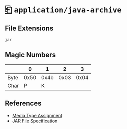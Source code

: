 # [⎗](../README.md) `application/java-archive`

## File Extensions

`jar`

## Magic Numbers

|      | 0    | 1    | 2    | 3    |
| ---- | ---- | ---- | ---- | ---- |
| Byte | 0x50 | 0x4b | 0x03 | 0x04 |
| Char | P    | K    |      |      |

## References

- [Media Type Assignment](https://www.iana.org/assignments/media-types/application/java-archive)
- [JAR File Specification](https://docs.oracle.com/javase/8/docs/technotes/guides/jar/jar.html)
